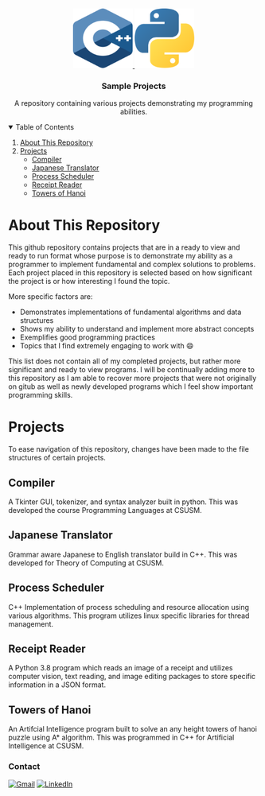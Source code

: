 <!--
*** Thanks for checking out the Best-README-Template. If you have a suggestion
*** that would make this better, please fork the repo and create a pull request
*** or simply open an issue with the tag "enhancement".
*** Thanks again! Now go create something AMAZING! :D
-->



<!-- PROJECT SHIELDS -->
<!--
*** I'm using markdown "reference style" links for readability.
*** Reference links are enclosed in brackets [ ] instead of parentheses ( ).
*** See the bottom of this document for the declaration of the reference variables
*** for contributors-url, forks-url, etc. This is an optional, concise syntax you may use.
*** https://www.markdownguide.org/basic-syntax/#reference-style-links
-->



<!-- PROJECT LOGO -->
<br />
<p align="center">
  <a href="https://github.com/othneildrew/Best-README-Template">
    <img src="images/c.png" alt="Logo" width="120" height="120">
    <img src="images/python-logo.png" alt="Logo" width="120" height="120">
  </a>

  <h3 align="center">Sample Projects</h3>

  <p align="center">
    A repository containing various projects demonstrating my programming abilities.
  </p>
</p>



<!-- TABLE OF CONTENTS -->
<details open="open">
  <summary>Table of Contents</summary>
  <ol>
    <li>
      <a href="#about-this-repository">About This Repository</a>
    </li>
    <li>
      <a href="#projects">Projects</a>
      <ul>
        <li><a href="#compiler">Compiler</a></li>
        <li><a href="#japanese-translator">Japanese Translator</a></li>
        <li><a href="#process-scheduler">Process Scheduler</a></li>
        <li><a href="#receipt-reader">Receipt Reader</a></li>
        <li><a href="#towers-of-hanoi">Towers of Hanoi</a></li>
      </ul>
    </li>
  </ol>
</details>



<!-- ABOUT THE PROJECT -->
# About This Repository

This github repository contains projects that are in a ready to view and ready to run format whose purpose is to demonstrate my ability as a programmer to implement fundamental and complex solutions to problems. Each project placed in this repository is selected based on how significant the project is or how interesting I found the topic.

More specific factors are:
* Demonstrates implementations of fundamental algorithms and data structures
* Shows my ability to understand and implement more abstract concepts
* Exemplifies good programming practices
* Topics that I find extremely engaging to work with :smile:

This list does not contain all of my completed projects, but rather more significant and ready to view programs. I will be continually adding more to this repository as I am able to recover more projects that were not originally on gitub as well as newly developed programs which I feel show important programming skills.


<!-- GETTING STARTED -->
# Projects

To ease navigation of this repository, changes have been made to the file structures of certain projects.

## Compiler

A Tkinter GUI, tokenizer, and syntax analyzer built in python. This was developed the course Programming Languages at CSUSM.

## Japanese Translator

Grammar aware Japanese to English translator build in C++. This was developed for Theory of Computing at CSUSM.

## Process Scheduler

C++ Implementation of process scheduling and resource allocation using various algorithms. This program utilizes linux specific libraries for thread management.

## Receipt Reader

A Python 3.8 program which reads an image of a receipt and utilizes computer vision, text reading, and image editing packages to store specific information in a JSON format.

## Towers of Hanoi

An Artifcial Intelligence program built to solve an any height towers of hanoi puzzle using A* algorithm. This was programmed in C++ for Artificial Intelligence at CSUSM.

<!-- CONTACT -->
### Contact
[![Gmail][gmail-shield]][gmail-url]
[![LinkedIn][linkedin-shield]][linkedin-url]





<!-- MARKDOWN LINKS & IMAGES -->
<!-- https://www.markdownguide.org/basic-syntax/#reference-style-links -->
[gmail-shield]: https://img.shields.io/badge/Gmail-D14836?style=for-the-badge&logo=gmail&logoColor=white
[gmail-url]: mailto:kevynhigbee@gmail.com
[linkedin-shield]: https://img.shields.io/badge/-LinkedIn-black.svg?style=for-the-badge&logo=linkedin&colorB=555
[linkedin-url]: https://www.linkedin.com/in/kevynhigbee/
[product-screenshot]: images/screenshot.png
